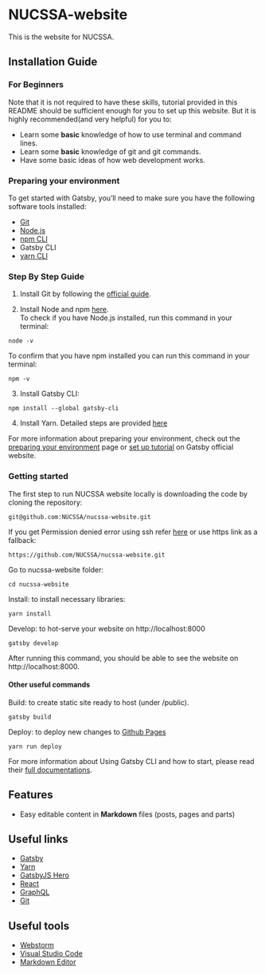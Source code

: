 # NUCSSA-website

This is the website for NUCSSA.

## Installation Guide

### For Beginners
Note that it is not required to have these skills,
tutorial provided in this README should be sufficient enough for you to set up this website. 
But it is highly recommended(and very helpful) for 
you to: 
- Learn some **basic** knowledge of how to use terminal and command lines.
- Learn some **basic** knowledge of git and git commands.
- Have some basic ideas of how web development works.

### Preparing your environment

To get started with Gatsby, you’ll need to make sure you have the following software tools installed:

- [Git](https://git-scm.com/book/en/v2/Getting-Started-Installing-Git)
- [Node.js](https://nodejs.org/en/)
- [npm CLI](https://www.npmjs.com/)
- Gatsby CLI
- [yarn CLI](https://yarnpkg.com/en/)

### Step By Step Guide

1. Install Git by following the [official guide](https://git-scm.com/book/en/v2/Getting-Started-Installing-Git).

2. Install Node and npm [here](https://nodejs.org/en/). \
To check if you have Node.js installed, run this command in your terminal:
```
node -v
```
To confirm that you have npm installed you can run this command in your terminal:

```
npm -v
```

3. Install Gatsby CLI:

```
npm install --global gatsby-cli
```

4. Install Yarn. Detailed steps are provided [here](https://yarnpkg.com/lang/en/docs/install)

For more information about preparing your environment, 
check out the [preparing your environment](https://www.gatsbyjs.org/docs/preparing-your-environment/) page 
or [set up tutorial](https://www.gatsbyjs.org/tutorial/part-zero/) on Gatsby official website.

### Getting started

The first step to run NUCSSA website locally is downloading the code by cloning the repository:
```
git@github.com:NUCSSA/nucssa-website.git
```
If you get Permission denied error using ssh refer [here](https://help.github.com/articles/error-permission-denied-publickey/) 
or use https link as a fallback:
```
https://github.com/NUCSSA/nucssa-website.git
```
Go to nucssa-website folder:
```
cd nucssa-website
```
Install: to install necessary libraries:
```text
yarn install
```
Develop: to hot-serve your website on http://localhost:8000

```text
gatsby develop
```

After running this command, you should be able to see the website on
http://localhost:8000.

#### Other useful commands

Build: to create static site ready to host (under /public).
```text
gatsby build
```

Deploy: to deploy new changes to [Github Pages](https://nucssa.github.io/nucssa-website/)
```text
yarn run deploy
```
For more information about Using Gatsby CLI and how to start, please read 
their [full documentations](https://www.gatsbyjs.org/docs/).

## Features

- Easy editable content in **Markdown** files (posts, pages and parts)


## Useful links
- [Gatsby](https://www.gatsbyjs.org)
- [Yarn](https://yarnpkg.com/zh-Hans/)
- [GatsbyJS Hero](https://github.com/greglobinski/gatsby-starter-hero-blog)
- [React](https://reactjs.org/)
- [GraphQL](https://graphql.org/)
- [Git](https://git-scm.com/)

## Useful tools
- [Webstorm](https://www.jetbrains.com/webstorm/) 
- [Visual Studio Code](https://code.visualstudio.com/) 
- [Markdown Editor](https://stackedit.io/app)

